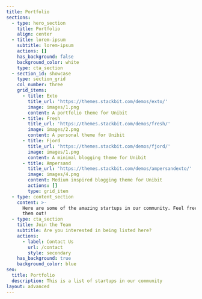 ```yaml
---
title: Portfolio
sections:
  - type: hero_section
    title: Portfolio
    align: center
  - title: lorem-ipsum
    subtitle: lorem-ipsum
    actions: []
    has_background: false
    background_color: white
    type: cta_section
  - section_id: showcase
    type: section_grid
    col_number: three
    grid_items:
      - title: Exto
        title_url: 'https://themes.stackbit.com/demos/exto/'
        image: images/1.png
        content: A portfolio theme for Unibit
      - title: Fresh
        title_url: 'https://themes.stackbit.com/demos/fresh/'
        image: images/2.png
        content: A personal theme for Unibit
      - title: Fjord
        title_url: 'https://themes.stackbit.com/demos/fjord/'
        image: images/1.png
        content: A minimal blogging theme for Unibit
      - title: Ampersand
        title_url: 'https://themes.stackbit.com/demos/ampersandexto/'
        image: images/4.png
        content: Medium inspired blogging theme for Unibit
        actions: []
        type: grid_item
  - type: content_section
    content: >-
      Here are some of the amazing startups in our community. Feel free to check
      them out!
  - type: cta_section
    title: Join the Team
    subtitle: Are you interested in being listed here?
    actions:
      - label: Contact Us
        url: /contact
        style: secondary
    has_background: true
    background_color: blue
seo:
  title: Portfolio
  description: This is a list of startups in our community
layout: advanced
---
```

